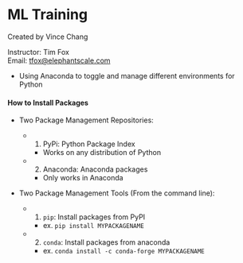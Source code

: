 # ML Training

Created by Vince Chang </br>

Instructor: Tim Fox </br>
Email: tfox@elephantscale.com

- Using Anaconda to toggle and manage different environments for Python


#### How to Install Packages
- Two Package Management Repositories:
	- 1. PyPi: Python Package Index
		- Works on any distribution of Python
	- 2. Anaconda: Anaconda packages
		- Only works in Anaconda

- Two Package Management Tools (From the command line):
	- 1. `pip`: Install packages from PyPI
		- ex. `pip install MYPACKAGENAME`
	- 2. `conda`: Install packages from anaconda
		- ex. `conda install -c conda-forge MYPACKAGENAME`

